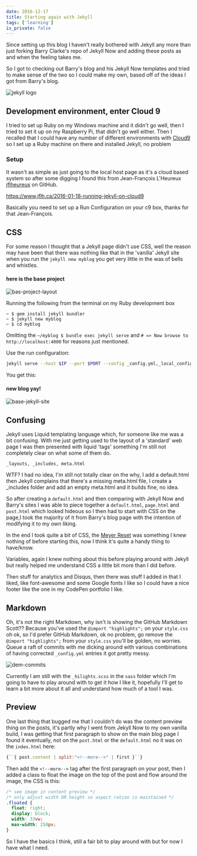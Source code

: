 ```yaml
---
date: 2016-12-17
title: Starting again with Jekyll
tags: ['learning']
is_private: false
---
```


Since setting up this blog I haven't really bothered with Jekyll any
more than just forking Barry Clarke's repo of Jekyll Now and adding
these posts as and when the feeling takes me.

So I got to checking out Barry's blog and his Jekyll Now templates and
tried to make sense of the two so I could make my own, based off of
the ideas I got from Barry's blog.

![jekyll logo]

## Development environment, enter Cloud 9

I tried to set up Ruby on my Windows machine and it didn't go well,
then I tried to set it up on my Raspberry Pi, that didn't go well
either. Then I recalled that I could have any number of different
environments with [Cloud9] so I set up a Ruby machine on there and
installed Jekyll, no problem

### Setup

<!-- cSpell:ignore l'heureux,jflheureux -->

It wasn't as simple as just going to the local host page as it's a
cloud based system so after some digging I found this from
Jean-François L'Heureux [jflheureux] on GitHub.

https://www.jflh.ca/2016-01-18-running-jekyll-on-cloud9

Basically you need to set up a Run Configuration on your c9 box,
thanks for that Jean-François.

## CSS

<!-- cSpell:ignore myblog -->

For some reason I thought that a Jekyll page didn't use CSS, well the
reason may have been that there was nothing like that in the 'vanilla'
Jekyll site when you run the `jekyll new myblog` you get very little
in the was of bells and whistles.

#### here is the base project

![bas-project-layout]

Running the following from the terminal on my Ruby development box

```
~ $ gem install jekyll bundler
~ $ jekyll new myblog
~ $ cd myblog
```

Omitting the `~/myblog $ bundle exec jekyll serve` and
`# => Now browse to http://localhost:4000` for reasons just mentioned.

Use the run configuration:

```bash
jekyll serve --host $IP --port $PORT --config _config.yml,_local_config.yml
```

You get this:

#### new blog yay!

![base-jekyll-site]

## Confusing

Jekyll uses Liquid templating language which, for someone like me was
a bit confusing. With me just getting used to the layout of a
'standard' web page I was then presented with liquid 'tags' something
I'm still not completely clear on what some of them do.

`_layouts, _includes, meta.html`

WTF? I had no idea, I'm still not totally clear on the why, I add a
default.html then Jekyll complains that there's a missing meta.html
file, I create a \_includes folder and add an empty meta.html and it
builds fine, no idea.

So after creating a `default.html` and then comparing with Jekyll Now
and Barry's sites I was able to piece together a `default.html`,
`page.html` and `post.html` which looked hideous so I then had to
start with CSS on the page,I took the majority of it from Barry's blog
page with the intention of modifying it to my own liking.

In the end I took quite a bit of CSS, the [Meyer Reset] was something
I knew nothing of before starting this, now I think it's quite a handy
thing to have/know.

Variables, again I knew nothing about this before playing around with
Jekyll but really helped me understand CSS a little bit more than I
did before.

Then stuff for analytics and Disqus, then there was stuff I added in
that I liked, like font-awesome and some Google fonts I like so I
could have a nice footer like the one in my CodePen portfolio I like.

## Markdown

Oh, it's not the right Markdown, why isn't is showing the GitHub
Markdown Scott?? Because you've used the `@import "highlights";` on
your `style.css` oh ok, so I'd prefer GitHub Markdown, ok no problem,
go remove the `@import "highlights";` from your `style.css` you'll be
golden, no worries. Queue a raft of commits with me dicking around
with various combinations of having corrected `_config.yml` entries it
got pretty messy.

![dem-commits]

<!-- cSpell:ignore hilights,sass -->

Currently I am still with the `_hilights.scss` in the `sass` folder
which I'm going to have to play around with to get it how I like it,
hopefully I'll get to learn a bit more about it all and understand how
much of a tool I was.

## Preview

One last thing that bugged me that I couldn't do was the content
preview thing on the posts, it's partly why I went from Jekyll Now to
my own vanilla build, I was getting that first paragraph to show on
the main blog page I found it eventually, not on the `post.html` or
the `default.html` no it was on the `index.html` here:

```js
{``{ post.content | split:"<!--more-->" | first }``}
```

Then add the `<!--more-->` tag after the first paragraph on your post,
then I added a class to float the image on the top of the post and
flow around the image, the CSS is this:

```css
/* see image in content preview */
/* only adjust width OR height so aspect ration is maintained */
.floated {
  float: right;
  display: block;
  width: 33vw;
  max-width: 250px;
}
```

So I have the basics I think, still a fair bit to play around with but
for now I have what I need.

<!-- Links -->

[cloud9]: https://c9.io/?redirect=0
[jflheureux]: https://github.com/jflheureux
[meyer reset]: https://meyerweb.com/eric/tools/css/reset/

<!-- Images -->

[jekyll logo]:
  https://res.cloudinary.com/defkmsrpw/image/upload/q_auto,f_auto/v1614930929/scottspence.com/jekyll-logo-9a6784d0e7ab903d7aa9970e804ccaa3.png
[bas-project-layout]:
  https://res.cloudinary.com/defkmsrpw/image/upload/q_auto,f_auto/v1614930927/scottspence.com/base-jekyll-project-f23bbe735fd8a42717474db5013e7542.png
[base-jekyll-site]:
  https://res.cloudinary.com/defkmsrpw/image/upload/q_auto,f_auto/v1614930928/scottspence.com/base-jekyll-site-bec10c4a17adb57f6381b8bc833f463f.png
[dem-commits]:
  https://res.cloudinary.com/defkmsrpw/image/upload/q_auto,f_auto/v1614930931/scottspence.com/dem-commits-8e23cb21d43675e06988080fad218959.png
